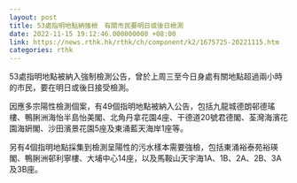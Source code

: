```yaml
---
layout: post
title: 53處指明地點納強檢　有關市民要明日或後日檢測
date: 2022-11-15 19:12:46.000000000 +08:00
link: https://news.rthk.hk/rthk/ch/component/k2/1675725-20221115.htm
categories: rthk
---
```


53處指明地點被納入強制檢測公告，曾於上周三至今日身處有關地點超過兩小時的巿民，要在明日或後日接受檢測。

因應多宗陽性檢測個案，有49個指明地點被納入公告，包括九龍城德朗邨德瑤樓、鴨脷洲海怡半島怡美閣、北角丹拿花園4座、干德道20號君德閣、荃灣海濱花園海姸閣、沙田濱景花園5座及東涌藍天海岸1座等。

另有4個指明地點採集到檢測呈陽性的污水樣本需要強檢，包括東涌裕泰苑裕瑛閣、鴨脷洲邨利寧樓、大埔中心14座，以及馬鞍山天宇海1A、1B、2A、2B、3A及3B座。

